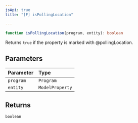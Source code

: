 ```yaml
---
jsApi: true
title: "[F] isPollingLocation"

---
```

```ts
function isPollingLocation(program, entity): boolean
```

Returns `true` if the property is marked with @pollingLocation.

## Parameters

| Parameter | Type |
| :------ | :------ |
| `program` | `Program` |
| `entity` | `ModelProperty` |

## Returns

`boolean`
